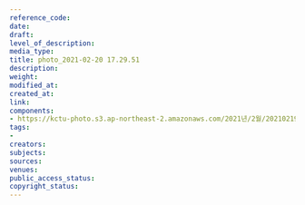 ```yaml
---
reference_code: 
date: 
draft: 
level_of_description: 
media_type: 
title: photo_2021-02-20 17.29.51
description: 
weight: 
modified_at: 
created_at: 
link: 
components:
- https://kctu-photo.s3.ap-northeast-2.amazonaws.com/2021년/2월/20210219_백기완+선생+발인.영결식.하관/곽노충/photo_2021-02-20+17.29.51.jpeg
tags:
- 
creators: 
subjects: 
sources: 
venues: 
public_access_status: 
copyright_status: 
---
```

